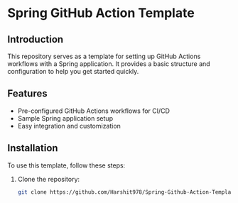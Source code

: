 # Spring GitHub Action Template

## Introduction
This repository serves as a template for setting up GitHub Actions workflows with a Spring application. It provides a basic structure and configuration to help you get started quickly.

## Features
- Pre-configured GitHub Actions workflows for CI/CD
- Sample Spring application setup
- Easy integration and customization

## Installation
To use this template, follow these steps:

1. Clone the repository:
   ```sh
   git clone https://github.com/Harshit978/Spring-Github-Action-Template.git
